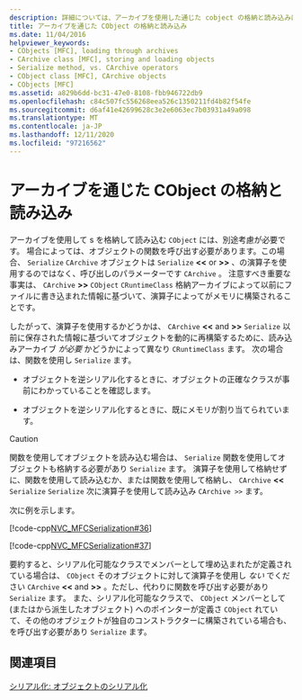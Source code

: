 ```yaml
---
description: 詳細については、アーカイブを使用した通じた cobject の格納と読み込みに関するページを参照してください。
title: アーカイブを通じた CObject の格納と読み込み
ms.date: 11/04/2016
helpviewer_keywords:
- CObjects [MFC], loading through archives
- CArchive class [MFC], storing and loading objects
- Serialize method, vs. CArchive operators
- CObject class [MFC], CArchive objects
- CObjects [MFC]
ms.assetid: a829b6dd-bc31-47e0-8108-fbb946722db9
ms.openlocfilehash: c84c507fc556268eea526c1350211fd4b82f54fe
ms.sourcegitcommit: d6af41e42699628c3e2e6063ec7b03931a49a098
ms.translationtype: MT
ms.contentlocale: ja-JP
ms.lasthandoff: 12/11/2020
ms.locfileid: "97216562"
---
```

# <a name="storing-and-loading-cobjects-via-an-archive"></a>アーカイブを通じた CObject の格納と読み込み

アーカイブを使用して s を格納して読み込む `CObject` には、別途考慮が必要です。 場合によっては、オブジェクトの関数を呼び出す必要があります。この場合、 `Serialize` `CArchive` オブジェクトは `Serialize` **<\<** or **>>** 、の演算子を使用するのではなく、呼び出しのパラメーターです `CArchive` 。 注意すべき重要な事実は、 `CArchive` **>>** `CObject` `CRuntimeClass` 格納アーカイブによって以前にファイルに書き込まれた情報に基づいて、演算子によってがメモリに構築されることです。

したがって、演算子を使用するかどうかは、 `CArchive` **<\<** and **>>** `Serialize` 以前に保存された情報に基づいてオブジェクトを動的に再構築するために、読み込みアーカイブ *が必要* かどうかによって異なり `CRuntimeClass` ます。 次の場合は、関数を使用し `Serialize` ます。

- オブジェクトを逆シリアル化するときに、オブジェクトの正確なクラスが事前にわかっていることを確認します。

- オブジェクトを逆シリアル化するときに、既にメモリが割り当てられています。

> [!CAUTION]
> 関数を使用してオブジェクトを読み込む場合は、 `Serialize` 関数を使用してオブジェクトも格納する必要があり `Serialize` ます。 演算子を使用して格納せずに、関数を使用して読み込むか、または関数を使用して格納し、 `CArchive` **<<** `Serialize` `Serialize` 次に演算子を使用して読み込み `CArchive >>` ます。

次に例を示します。

[!code-cpp[NVC_MFCSerialization#36](../mfc/codesnippet/cpp/storing-and-loading-cobjects-via-an-archive_1.h)]

[!code-cpp[NVC_MFCSerialization#37](../mfc/codesnippet/cpp/storing-and-loading-cobjects-via-an-archive_2.cpp)]

要約すると、シリアル化可能なクラスでメンバーとして埋め込まれたが定義されている場合は、 `CObject` そのオブジェクトに対して演算子を使用し *ない* でください `CArchive` **<\<** and **>>** 。ただし、代わりに関数を呼び出す必要があり `Serialize` ます。 また、シリアル化可能なクラスで、 `CObject` メンバーとして (またはから派生したオブジェクト) へのポインターが定義さ `CObject` れていて、その他のオブジェクトが独自のコンストラクターに構築されている場合も、を呼び出す必要があり `Serialize` ます。

## <a name="see-also"></a>関連項目

[シリアル化: オブジェクトのシリアル化](../mfc/serialization-serializing-an-object.md)

